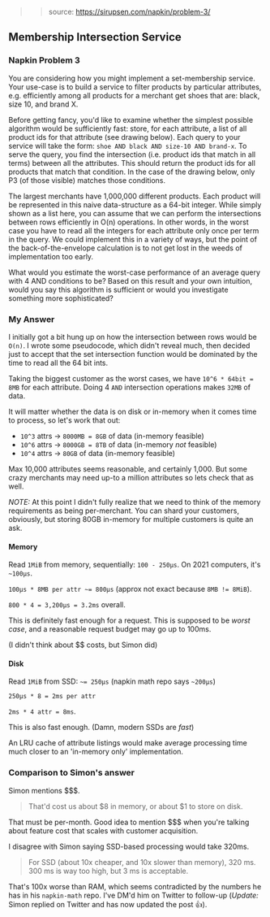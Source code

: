 > > source: https://sirupsen.com/napkin/problem-3/

## Membership Intersection Service

### Napkin Problem 3

You are considering how you might implement a set-membership service. 
Your use-case is to build a service to filter products by particular attributes, 
e.g. efficiently among all products for a merchant get shoes that are: black, 
size 10, and brand X.

Before getting fancy, you'd like to examine whether the simplest possible algorithm 
would be sufficiently fast: store, for each attribute, a list of all product ids for 
that attribute (see drawing below). Each query to your service will take the form: 
`shoe AND black AND size-10 AND brand-x`. To serve the query, you find the intersection 
(i.e. product ids that match in all terms) between all the attributes. This should return 
the product ids for all products that match that condition. In the case of the drawing below, 
only P3 (of those visible) matches those conditions.

The largest merchants have 1,000,000 different products. Each product will be represented in this 
naive data-structure as a 64-bit integer. 
While simply shown as a list here, you can assume that we can perform the intersections 
between rows efficiently in O(n) operations. In other words, in the worst case you have to 
read all the integers for each attribute only once per term in the query. We could implement 
this in a variety of ways, but the point of the back-of-the-envelope calculation is to not 
get lost in the weeds of implementation too early.

What would you estimate the worst-case performance of an average query with 4 AND conditions to be? Based on this result and your own intuition, would you say this algorithm is sufficient or would you investigate something more sophisticated?
    
### My Answer

I initially got a bit hung up on how the intersection between rows
would be `O(n)`. I wrote some pseudocode, which didn't reveal much, then
decided just to accept that the set intersection function would be dominated by
the time to read all the 64 bit ints.

Taking the biggest customer as the worst cases, we have `10^6 * 64bit = 8MB` for each attribute.
Doing 4 `AND` intersection operations makes `32MB` of data.

It will matter whether the data is on disk or in-memory when it comes time to process,
so let's work that out:

* `10^3` attrs -> `8000MB = 8GB` of data (in-memory feasible)
* `10^6` attrs -> `8000GB = 8TB` of data (in-memory *not* feasible)
* `10^4` attrs -> `80GB` of data (in-memory feasible)

Max 10,000 attributes seems reasonable, and certainly 1,000. But some crazy merchants
may need up-to a million attributes so lets check that as well.

_NOTE:_ At this point I didn't fully realize that we need to think of the memory requirements as being
per-merchant. You can shard your customers, obviously, but storing 80GB in-memory for multiple customers
is quite an ask.

#### Memory

Read `1MiB` from memory, sequentially: `100 - 250μs`. On 2021 computers, it's `~100μs`.

`100μs * 8MB per attr ~= 800μs` (approx not exact because `8MB != 8MiB`).

`800 * 4 = 3,200μs = 3.2ms` overall.

This is definitely fast enough for a request. This is supposed to be _worst case_, 
and a reasonable request budget may go up to 100ms.

(I didn't think about $$ costs, but Simon did)   

#### Disk

Read `1MiB` from SSD: `~= 250μs` (napkin math repo says `~200μs`)

`250μs * 8 = 2ms per attr`

`2ms * 4 attr = 8ms`.

This is also fast enough. (Damn, modern SSDs are _fast_)

An LRU cache of attribute listings would make average processing time
much closer to an 'in-memory only' implementation.  


### Comparison to Simon's answer

Simon mentions $$$.

> That'd cost us about $8 in memory, or about $1 to store on disk.

That must be per-month. Good idea to mention $$$ when you're talking about
feature cost that scales with customer acquisition.

I disagree with Simon saying SSD-based processing would take 320ms. 

> For SSD (about 10x cheaper, and 10x slower than memory), 320 ms. 300 ms is way too high, but 3 ms is acceptable. 

That's 100x worse than RAM, which seems contradicted by the numbers he has in his `napkin-math` repo. 
I've DM'd him on Twitter to follow-up (_Update:_ Simon replied on Twitter and has now updated the post 👍).
